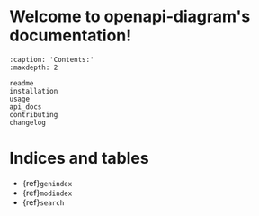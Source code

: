 # Welcome to openapi-diagram's documentation!

```{toctree}
:caption: 'Contents:'
:maxdepth: 2

readme
installation
usage
api_docs
contributing
changelog
```

# Indices and tables

- {ref}`genindex`
- {ref}`modindex`
- {ref}`search`
